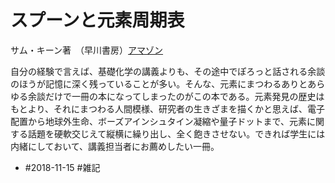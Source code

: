 # スプーンと元素周期表

サム・キーン著　（早川書房）[アマゾン](http://amzn.asia/d/7SSk6ob)



自分の経験で言えば、基礎化学の講義よりも、その途中でぽろっと話される余談のほうが記憶に深く残っていることが多い。そんな、元素にまつわるありとあらゆる余談だけで一冊の本になってしまったのがこの本である。元素発見の歴史はもとより、それにまつわる人間模様、研究者の生きざまを描くかと思えば、電子配置から地球外生命、ボーズアインシュタイン凝縮や量子ドットまで、元素に関する話題を硬軟交じえて縦横に繰り出し、全く飽きさせない。できれば学生には内緒にしておいて、講義担当者にお薦めしたい一冊。


* #2018-11-15  #雑記



